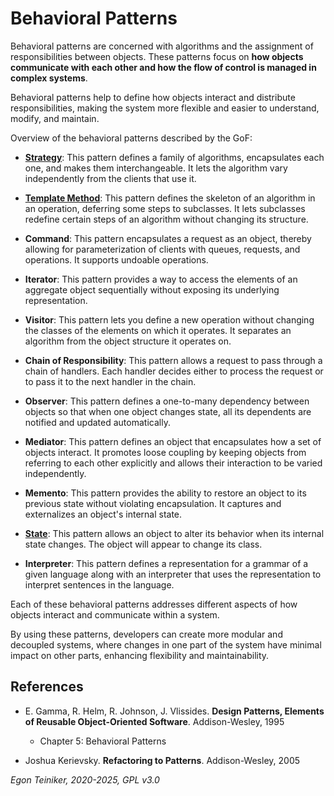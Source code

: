# Behavioral Patterns

Behavioral patterns are concerned with algorithms and the assignment 
of responsibilities between objects. These patterns focus on 
**how objects communicate with each other and how the flow of control is managed in 
complex systems**. 

Behavioral patterns help to define how objects interact and distribute 
responsibilities, making the system more flexible and easier to understand, 
modify, and maintain.

Overview of the behavioral patterns described by the GoF:

* [**Strategy**](strategy/): 
    This pattern defines a family of algorithms, encapsulates each one, and makes 
    them interchangeable. It lets the algorithm vary independently from the clients 
    that use it.

* [**Template Method**](template-method/): 
    This pattern defines the skeleton of an algorithm in an operation, deferring 
    some steps to subclasses. It lets subclasses redefine certain steps of an 
    algorithm without changing its structure.

* **Command**: 
    This pattern encapsulates a request as an object, thereby allowing for
    parameterization of clients with queues, requests, and operations. 
    It supports undoable operations.

* **Iterator**: 
    This pattern provides a way to access the elements of an aggregate object 
    sequentially without exposing its underlying representation.

* **Visitor**: 
    This pattern lets you define a new operation without changing the classes 
    of the elements on which it operates. It separates an algorithm from the 
    object structure it operates on.

* **Chain of Responsibility**: This pattern allows a 
    request to pass through a chain of handlers. Each handler decides either 
    to process the request or to pass it to the next handler in the chain.

* **Observer**: 
    This pattern defines a one-to-many dependency between objects so that when 
    one object changes state, all its dependents are notified and updated 
    automatically.

* **Mediator**: This pattern defines an object that encapsulates how a set 
    of objects interact. It promotes loose coupling by keeping objects from 
    referring to each other explicitly and allows their interaction to be 
    varied independently.

* **Memento**: This pattern provides the ability to restore an object to its 
    previous state without violating encapsulation. It captures and externalizes 
    an object's internal state. 

* [**State**](state/):
    This pattern allows an object to alter its behavior when its internal 
    state changes. The object will appear to change its class.

* **Interpreter**: This pattern defines a representation for a grammar of a 
    given language along with an interpreter that uses the representation 
    to interpret sentences in the language.


Each of these behavioral patterns addresses different aspects of how objects 
interact and communicate within a system. 

By using these patterns, developers can create more modular and decoupled systems, 
where changes in one part of the system have minimal impact on other parts, 
enhancing flexibility and maintainability.


## References

* E. Gamma, R. Helm, R. Johnson, J. Vlissides. **Design Patterns, Elements of Reusable Object-Oriented Software**. Addison-Wesley, 1995
  * Chapter 5: Behavioral Patterns 

* Joshua Kerievsky. **Refactoring to Patterns**. Addison-Wesley, 2005

*Egon Teiniker, 2020-2025, GPL v3.0*